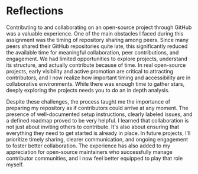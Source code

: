 # Reflections

Contributing to and collaborating on an open-source project through GitHub was a valuable experience. One of the main obstacles I faced during this assignment was the timing of repository sharing among peers. Since many peers shared their GitHub repositories quite late, this significantly reduced the available time for meaningful collaboration, peer contributions, and engagement.
We had limited opportunities to explore projects, understand its structure, and actually contribute because of time. In real open-source projects, early visibility and active promotion are critical to attracting contributors, and I now realize how important timing and accessibility are in collaborative environments. While there was enough time to gather stars, deeply exploring the projects needs you to
do an in depth analysis. 

Despite these challenges, the process taught me the importance of preparing my repository as if contributors could arrive at any moment. 
The presence of well-documented setup instructions, clearly labeled issues, and a defined roadmap proved to be very helpful. I learned that collaboration is not just about inviting others to contribute. It's also about ensuring that everything they
need to get started is already in place. In future projects, I’ll prioritize timely sharing, clearer communication, and ongoing engagement to foster better collaboration. The experience has also added to my appreciation for open-source maintainers who successfully manage contributor communities, and I now feel better equipped to play that role myself.
